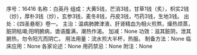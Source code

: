 序号：16416
名称：白英丹
组成：大黄5钱，芒消3钱，甘草1钱（炙），枳实2钱（炒），厚朴3钱（炒），玄参3钱，麦冬8钱，丹皮3钱，芍药3钱，生地3钱。
出处：《四圣悬枢》卷一。
主治：温病肺脾津液、肝肾精血为相火煎熬，燥热烦蒸，脏阴枯竭;阳明腑病，谵语腹满，潮热作渴。
加减：None
功效：滋其脏阴，泄其腑热，勿令阳亢而阴亡。
用法用量：流水煎大半杯，热服。
制备方法：None
临床应用：None
各家论述：None
用药禁忌：None
附注：None
